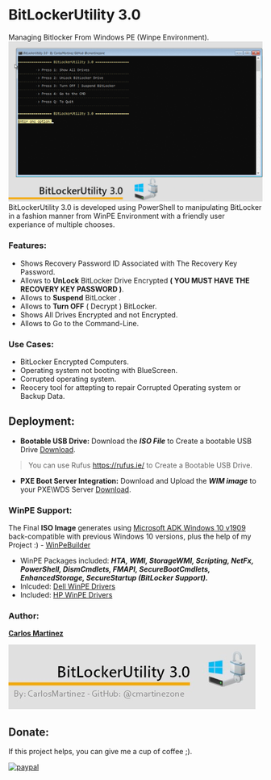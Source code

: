 # BitLockerUtility 3.0
Managing Bitlocker From Windows PE (Winpe Environment).
![""](Screenshots/BitLockerUtilityGif.gif)
BitLockerUtility 3.0  is developed using PowerShell to manipulating BitLocker in a fashion manner from WinPE Environment with a friendly user experiance of multiple chooses.

### Features:
- Shows Recovery Password ID Associated with The Recovery Key Password.
- Allows to **UnLock** BitLocker Drive Encrypted **(  YOU MUST HAVE THE RECOVERY KEY PASSWORD )**.
- Allows to **Suspend** BitLocker .
- Allows to **Turn OFF** ( Decrypt ) BitLocker.
- Shows All Drives Encrypted and not Encrypted.
- Allows to Go to the Command-Line. 

### Use Cases:
- BitLocker Encrypted Computers.
- Operating system not booting with BlueScreen.
- Corrupted operating system.
- Reocery tool for attepting to repair Corrupted Operating system or Backup Data.

## Deployment:
- **Bootable USB Drive:** Download the ***ISO File*** to Create a bootable USB Drive [Download](https://github.com/cmartinezone/BitLockerUtility/releases). 

> You can use Rufus https://rufus.ie/ to Create a Bootable USB Drive.
- **PXE Boot Server Integration:** Download and Upload the ***WIM image*** to your PXE\WDS Server [Download](https://github.com/cmartinezone/BitLockerUtility/releases).

### WinPE Support:
The Final **ISO Image** generates using [Microsoft ADK Windows 10 v1909](https://docs.microsoft.com/en-us/windows-hardware/get-started/adk-install) back-compatible with previous Windows 10 versions, plus the help of my Project :) -  [WinPeBuilder](https://github.com/cmartinezone/WinPEBuilder)
* WinPE Packages included: ***HTA, WMI, StorageWMI, Scripting, NetFx, PowerShell, DismCmdlets, FMAPI, SecureBootCmdlets, EnhancedStorage,
SecureStartup (BitLocker Support).***
* Inlcuded:  [Dell WinPE Drivers](https://www.dell.com/support/article/us/en/04/how13364/winpe-10-driver-pack?lang=en)
* Included: [HP WinPE Drivers](https://ftp.hp.com/pub/caps-softpaq/cmit/HP_WinPE_DriverPack.html)

### Author:
[**Carlos Martinez**](https://github.com/cmartinezone)

![""](Screenshots/banner.jpg)

## Donate:
If this project helps, you can give me a cup of coffee ;).

[![paypal](https://www.paypalobjects.com/en_US/i/btn/btn_donateCC_LG.gif)](https://www.paypal.com/cgi-bin/webscr?cmd=_s-xclick&hosted_button_id=5NWDHDEXV9582&source=url)






 
 

 


